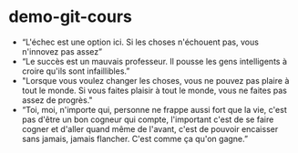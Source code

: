 # demo-git-cours


- “L'échec est une option ici. Si les choses n'échouent pas, vous n'innovez pas assez”
- “Le succès est un mauvais professeur. Il pousse les gens intelligents à croire qu'ils sont infaillibles.”
- "Lorsque vous voulez changer les choses, vous ne pouvez pas plaire à tout le monde. Si vous faites plaisir à tout le monde, vous ne faites pas assez de progrès."
- “Toi, moi, n'importe qui, personne ne frappe aussi fort que la vie, c'est pas d'être un bon cogneur qui compte, l'important c'est de se faire cogner et d'aller quand même de l'avant, c'est de pouvoir encaisser sans jamais, jamais flancher. C'est comme ça qu'on gagne.”